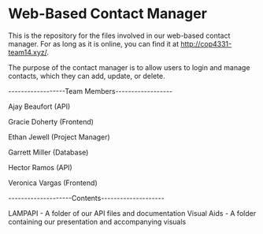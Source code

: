 # Web-Based Contact Manager
This is the repository for the files involved in our web-based contact manager. For as long as it is online, you can find it at http://cop4331-team14.xyz/.

The purpose of the contact manager is to allow users to login and manage contacts, which they can add, update, or delete.

------------------Team Members------------------

Ajay Beaufort (API)

Gracie Doherty (Frontend)

Ethan Jewell (Project Manager)

Garrett Miller (Database)

Hector Ramos (API)

Veronica Vargas (Frontend)

--------------------Contents--------------------

LAMPAPI - A folder of our API files and documentation
Visual Aids - A folder containing our presentation and accompanying visuals
